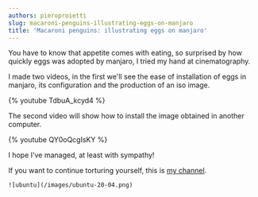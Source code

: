 ```yaml
---
authors: pieroproietti
slug: macaroni-penguins-illustrating-eggs-on-manjaro
title: 'Macaroni penguins: illustrating eggs on manjaro'
---
```


You have to know that appetite comes with eating, so surprised by how quickly eggs was adopted by manjaro, I tried my hand at cinematography.

I made two videos, in the first we'll see the ease of installation of eggs in manjaro, its configuration and the production of an iso image.

{% youtube TdbuA_kcyd4 %}

The second video will show how to install the image obtained in another computer.

{% youtube QY0oQcgIsKY %}

I hope I've managed, at least with sympathy!

If you want to continue torturing yourself, this is [my channel](https://www.youtube.com/channel/UCWUYEEaaWJYnKF1OQTah5IA).

```
![ubuntu](/images/ubuntu-20-04.png) 
```




